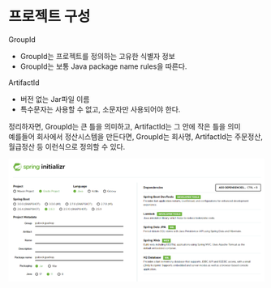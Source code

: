 # 프로젝트 구성

GroupId
- GroupId는 프로젝트를 정의하는 고유한 식별자 정보
- GroupId는 보통 Java package name rules을 따른다.

 

ArtifactId
- 버전 없는 Jar파일 이름
- 특수문자는 사용할 수 없고, 소문자만 사용되어야 한다.


정리하자면, GroupId는 큰 틀을 의미하고, ArtifactId는 그 안에 작은 틀을 의미  
예를들어 회사에서 정산시스템을 만든다면, GroupId는 회사명, ArtifactId는 주문정산, 월급정산 등 이런식으로 정의할 수 있다.

![.](./img/1.png)

